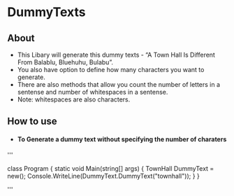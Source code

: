 # DummyTexts
## About
 * This Libary will generate this dummy texts - “A Town Hall Is Different From Balablu, Bluehuhu, Bulabu”. 
 * You also have option to define how many characters you want to generate. 
 * There are also methods that allow you count the number of letters in a sentense and number of whitespaces in a sentense. 
 * Note: whitespaces are also characters.

## How to use 
* #### To Generate a dummy text without specifying the number of charaters  
'''

class Program
{
    static void Main(string[] args)
    {
        TownHall DummyText = new();
        Console.WriteLine(DummyText.DummyText("townhall"));
    }
}

'''
